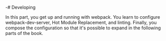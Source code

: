 -# Developing

In this part, you get up and running with webpack. You learn to configure webpack-dev-server, Hot Module Replacement, and linting. Finally, you compose the configuration so that it's possible to expand in the following parts of the book.

